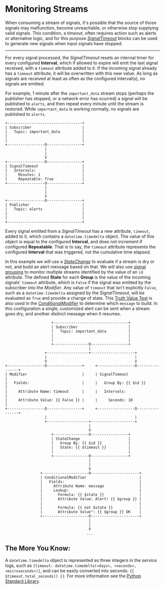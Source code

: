 # Monitoring Streams
When consuming a stream of signals, it's possible that the source of those signals may malfunction, become unreachable, or otherwise stop supplying valid signals. This condition, a *timeout*, often requires action such as alerts or alternative logic, and for this purpose [_SignalTimeout_](https://blocks.n.io/SignalTimeout) blocks can be used to generate new signals when input signals have stopped.

---

For every signal processed, the _SignalTimeout_ resets an internal timer for every configured **Interval**, which if allowed to expire will emit the last signal received, with a `timeout` attribute added to it. If the incoming signal already has a `timeout` attribute, it will be overwritten with this new value. As long as signals are received at least as often as the configured interval(s), no signals are emitted.

For example, 1 minute after the `important_data` stream stops (perhaps the publisher has stopped, or a network error has ocurred) a signal will be published to `alerts`, and then repeat every minute until the stream is restored. While `important_data` is working normally, no signals are published to `alerts`.
```
+----------------------------------+
| Subscriber                       |
|   Topic: important_data          |
|                                  |
|                                  |
+-----------------O----------------+
                  |
                  |
                  V
+-----------------O----------------+
| SignalTimeout                    |
|   Intervals:                     |
|     Minutes: 1                   |
|     Repeatable: True             |
+-----------------O----------------+
                  |
                  |
                  V
+-----------------O----------------+
| Publisher                        |
|   Topic: alerts                  |
|                                  |
|                                  |
+----------------------------------+
```
Every signal emitted from a _SignalTimeout_ has a new attribute, `timeout`, added to it, which contains a `datetime.timedelta` object. The value of this object is equal to the configured **Interval**, and does not increment if configured **Repeatable**. That is to say, the `timeout` attribute represents the configured **Interval** that was triggered, not the cumulative time elapsed.

In this example we will use a [_StateChange_](https://blocks.n.io/StateChange) to evaluate if a stream is dry or not, and build an alert message based on that. We will also use [signal grouping](https://docs.n.io/service-design-patterns/group_by.html) to monitor multiple streams identified by the value of an `id` attribute. The defined **State** for each **Group** is the value of the incoming signals' `timeout` attribute, which is `False` if the signal was emitted by the subscriber into the _Modifier_. Any value of `timeout` that isn't explicitly `False`, such as a `datetime.timedelta` assigned by the _SignalTimeout_, will be evaluated as `True` and provide a change of state. This [Truth Value Test](https://docs.python.org/3/library/stdtypes.html#truth-value-testing) is also used in the [_ConditionalModifier_](https://blocks.n.io/ConditionalModifier)  to determine which `message` to build. In this configuration a single, customized alert can be sent when a stream goes dry, and another distinct message when it resumes.
```
                     +----------------------------------+
                     | Subscriber                       |
                     |   Topic: important_data          |
                     |                                  |
                     |                                  |
                     +----------------O-----------------+
                                      |
                  +-------------------+--------------------+
                  |                                        |
                  V                                        V
+-----------------O----------------+     +-----------------O----------------+
| Modifier                         |     | SignalTimeout                    |
|   Fields:                        |     |   Group By: {{ $id }}            |
|     Attribute Name: timeout      |     |   Intervals:                     |
|     Attribute Value: {{ False }} |     |     Seconds: 10                  |
+-----------------O----------------+     +-----------------O----------------+
                  |                                        |
                  +-------------------+--------------------+
                                      |
                                      V
                     +----------------O-----------------+
                     | StateChange                      |
                     |   Group By: {{ $id }}            |
                     |   State: {{ $timeout }}          |
                     |                                  |
                     +----------------O-----------------+
                                      |
                                      |
                                      V
                +---------------------O----------------------+
                | ConditionalModifier                        |
                |   Fields:                                  |
                |     Attribute Name: message                |
                |     Lookup:                                |
                |       Formula: {{ $state }}                |
                |       Attribute Value: Alert! {{ $group }} |
                |                                            |
                |       Formula: {{ not $state }}            |
                |       Attribute Value": {{ $group }} OK    |
                +---------------------O----------------------+
                                      |
                                      |
                                      V
                                     ...
```
## The More You Know:
A `datetime.timedelta` object is represented as three integers in the service logs, such as `{timeout: datetime.timedelta(<days>, <seconds>, <microseconds>)}`, and can be easily converted into seconds: `{{ $timeout.total_seconds() }}`. For more information see the [Python Standard Library](https://docs.python.org/3/library/datetime.html#timedelta-objects).
